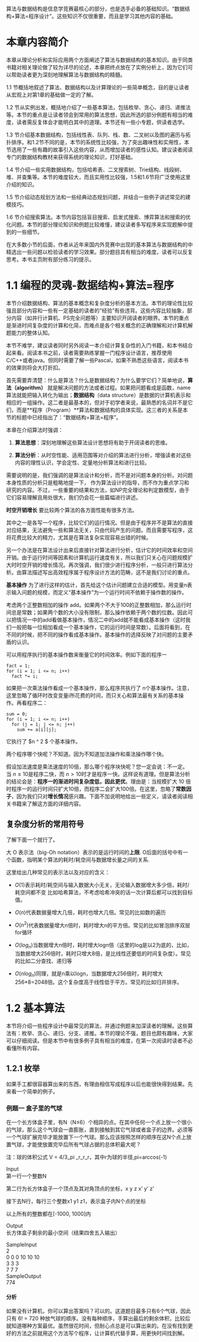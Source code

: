 算法与数据结构是信息学竞赛最核心的部分，也是选手必备的基础知识。“数据结构+算法=程序设计”。这些知识不仅很重要，而且是学习其他内容的基础。



# 本章内容简介

本章从理论分析和实际应用两个方面阐述了算法与数据结构的基本知识。由于同类书籍对相关理论做了较为详尽的论述，本章把终点放在了实例分析上，因为它们可以帮助读者更为深刻地理解算法与数据结构的精髓。

1.1 节概括地叙述了算法、数据结构以及计算理论的一些简单概念，目的是让读者从宏观上对第1章的基础做一定的了解。

1.2 节从实例出发，概括地介绍了一些基本算法，包括枚举、贪心、递归、递推法等。本节的重点是让读者领会到常用的算法思想，因此所选的部分例题有相当的难度，读者需反复体会才能明白其中的道理。本节还有一些小专题，供读者选学。

1.3 节介绍基本数据结构，包括线性表、队列、栈、数、二叉树以及图的遍历与拓扑排序。和1.2节不同的是，本节的系统性比较强，为了突出趣味性和实用性，本节选用了一些有趣的故事引入这些内容，从而增加读者的感性认知。建议读者阅读专门的数据结构教材来获得系统的理论知识，打好基础。

1.4 节介绍一些实用数据结构，包括哈希表、二叉搜索树、Trie结构、线段树、堆、并查集等。本节的难度较大，而且实用性比较强，1.5和1.6节将广泛使用这里介绍的知识。

1.5 节介绍动态规划方法和一些经典动态规划问题，并结合一些例子讲述常见的建模技巧。

1.6 节介绍搜索算法。本节内容包括盲目搜索、启发式搜索、博弈算法和搜索的优化问题。本节的部分理论知识和例题比较难懂，建议读者多写程序来实现题解中提到的一些细节。

在大多数小节的后面，作者从近年来国内外竞赛中出现的基本算法与数据结构的中精选出一些问题以检验读者的学习效果。部分题目具有相当的难度，读者可以反复思考。本书主页附有部分练习的提示。



# 1.1 编程的灵魂-数据结构+算法=程序

本节介绍数据结构、算法的基本概念和复杂度分析的基本方法。本节的理论性比较强且部分内容和一些有一定基础的读者的“经验”有些违背。这些内容比较抽象，部分内容（如并行计算机、PS完全问题等）主要知识开阔读者的眼界。本节的重点是渐进时间复杂度的计算和化简，而难点是各个相关概念的正确理解和对计算机解题能力的整体认知。

本节不难学，建议读者同时另外阅读一本介绍计算复杂性的入门书籍，和本书结合起来看。阅读本书之前，读者需要熟练掌握一门程序设计语言，推荐使用C/C++或者java。但同时需要了解一些Pascal，如果不熟悉这些语言，阅读本书的效果则将会大打折扣。

首先需要弄清楚：什么是算法？什么是数据结构？为什么要学它们？简单地说，**算法（algorithm）** 就是解决问题的方法或者过程。如果把问题看成是函数，name算法就能把输入转化为输出；**数据结构**（data structure）是数据的计算机表示和相应的一组操作。这二者是最基本的，但对于初学者来说，最熟悉的名词并不是它们，而是**程序（Program）**算法和数据结构的具体实现。这三者的关系是本节的标题中已经指出了：“数据结构+算法=程序”。

本章在介绍算法时强调：

1. **算法思想**：深刻地理解这些算法设计思想将有助于开阔读者的思维。

2. **算法分析**：从时空性能、适用范围等对介绍的算法进行分析，增强读者对这些内容的理性认识，学会定性、定量地分析算法和进行比较。

需要说明的是，我们强调的是算法设计和分析，而不是对问题本身的分析。对问题本身性质的分析只是粗略地提一下， 作为算法设计的指导，而不作为重点学习和研究的内容。不过，一些重要的结果和方法，如NP完全理论和判定数模型，由于它们容易理解且用处很大，我们仍会花一些篇幅进行讲述。

**时空开销增长**  要比较两个算法的各方面性能有很多方法。

其中之一是各写一个程序，比较它们的运行情况。但是由于程序并不是算法的直接对应结果，无法避免一些和算法无关，只由代码产生的问题。而且需要写程序，这将花费比较大的精力，尤其是在算法复杂实现容易出错的时候。

另一个办法是在算法设计出来后直接针对算法进行分析，估计它的时间效率和空间开销。由于运行时间等因素和计算机运行速度有关，所以我们只关心在问题规模扩大时时空开销的增长情况。再次强调，我们很少进行程序分析，一般只进行算法分析。由算法描述写出高效程序属于程序设计方法的范畴，这不是我们讨论的重点。

**基本操作**  为了进行这样的估计，首先给这个估计问题建立合适的模型。用变量n表示输入问题的规模，而定义“基本操作”为一个运行时间不依赖于操作数的操作。

考虑两个正整数相加的操作 add。如果两个不大于100的正整数相加，那么运行时间总是常数；如果两个数的大小没有限制，那么操作依赖于两个数的位数。因此可以把情况一中的add看做基本操作，情况二中的add就不能看成基本操作（这时我们一般把每一位相加看成一个基本操作，它的运行时间是常数）。后面将看到，在不同的时候，把不同的操作看成基本操作。基本操作的选择反映了对问题的主要矛盾的认识。

可以用程序执行的基本操作数来衡量它的时间效率。例如下面的程序一

```text
fact = 1;
for (i = 1; i <= n; i++)
  fact *= i;

```

如果把一次乘法操作看成一个基本操作，那么程序共执行了 n个基本操作。注意，这里忽略了循环时改变变量i所花费的时间，而只关心和算法最有关系的基本操作。再看程序二：

```text
sum = 0;
for (i = 1; i <= n; i++)
  for (j = 1; j <= n; j++)
    sum += a[i][j];

```

它执行了 $n ^ 2
$ 个基本操作。

两个程序哪个快呢？不知道。因为不知道加法操作和乘法操作哪个快。

假设加法速度是乘法速度的10倍，那么哪个程序块快呢？您一定会说：不一定。当 $n \leqslant 10$是程序二快，而 $n > 10$时才是程序一快。这样说有道理。但是算法分析的结论会是：**程序一的渐进时间复杂度低，因此更优**。理由是：当规模扩大 10 倍时程序一的运行时间只扩大10倍，而程序二会扩大100倍。在这里，忽略了**常数因子**，因为我们只对**增长情况**感兴趣。下面不加说明地给出一些定义，请读者阅读相关书籍来了解这方面的详细内容。

## **复杂度分析的常用符号**

了解下面一个就行了。

大 O 表示法（big-Oh notation）表示的是运行时间的**上限**. O后面的括号中有一个函数，指明某个算法的耗时/耗空间与数据增长量之间的关系.

这里给出几种常见的表示法以及对应的含义：

- $O(1)$表示耗时/耗空间与输入数据大小无关，无论输入数据增大多少倍，耗时/耗空间都不变 比如哈希算法，不考虑哈希冲突的话一次计算后都可以找到目标值。

- $O(n)$代表数据量增大几倍，耗时也增大几倍。常见的比如数的遍历

- $O(n^2)$代表数据量增大n倍时，耗时增大n的平方倍。常见的比如冒泡排序双层for循环

- $O(log_n)$当数据增大n倍时，耗时增大logn倍（这里的log是以2为底的，比如，当数据增大256倍时，耗时只增大8倍，是比线性还要低的时间复杂度）。常见的比如二分查找、递归等

- $O(nlog_n
  )$同理，就是n乘以logn，当数据增大256倍时，耗时增大256*8=2048倍。这个复杂度高于线性低于平方。常见的比如归并排序。



# 1.2 基本算法

本节将介绍一些程序设计中最常见的算法，并通过例题来加深读者的理解。这些算法有：枚举、贪心、递归、分支、递推。本节的理论不强，题目也颇有趣味，大家可以仔细阅读。但是本节中有很多例子具有相当的难度，在第一次阅读时读者不必看懂所有内容。



## 1.2.1 枚举

如果手工都很容器算出来的东西，有理由相信写成程序以后也能很快得到结果。先来看一个简单的例子。

### 例题一 盒子里的气球

在一个长方体盒子里，有N（N≤6）个相异的点。在其中任何一个点上放一个很小的气球，那么这个气球会一直膨胀，直到接触到其它气球或者盒子的边界。必须等一个气球扩展完毕才能放置下一个气球。那么应该按照怎样的顺序在这N个点上放置气球，才能使放置完毕后所有气球占据的总体积最大呢？

注：球的体积公式 V = 4/3_pi _r_r_r，其中r为球的半径,pi=arccos(-1)

Input  
第一行一个整数N

第二行为长方体盒子一个顶点及其对角顶点的坐标，x y z x’ y’ z’

接下去N行，每行三个整数x1 y1 z1，表示盒子内N个点的坐标

以上所有的整数都在[-1000, 1000]内

Output  
长方体盒子剩余的最小空间（结果四舍五入输出）

SampleInput  
2  
0 0 0 10 10 10  
3 3 3  
7 7 7  
SampleOutput  
774

#### 分析

如果没有计算机，你可以算出答案吗？可以的。这道题目最多只有6个气球，因此只有 6! = 720 种放气球的顺序。没有每种顺序，手算出最后的剩余体积，比较后就知道哪种方案最优。虽然很花时间，但耐心点总是可以算出来的。在没有找到更好的方法之前就用这个方法写个程序，让计算机代替手算，用更快时间找到解。

